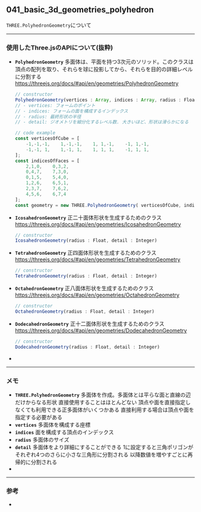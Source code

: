 ## 041_basic_3d_geometries_polyhedron

``THREE.PolyhedronGeometry``について

---
### 使用したThree.jsのAPIについて(抜粋)

- **``PolyhedronGeometry``**
  多面体は、平面を持つ3次元のソリッド。このクラスは頂点の配列を取り、それらを球に投影してから、それらを目的の詳細レベルに分割する
  https://threejs.org/docs/#api/en/geometries/PolyhedronGeometry

  ```javascript
  // constructor
  PolyhedronGeometry(vertices : Array, indices : Array, radius : Float, detail : Integer)
  // - vertices: フォームのポイント
  // - indices: フォームの面を構成するインデックス
  // - radius: 最終形状の半径
  // - detail: ジオメトリを細分化するレベル数. 大きいほど、形状は滑らかになる
  
  // code example
  const verticesOfCube = [
      -1,-1,-1,    1,-1,-1,    1, 1,-1,    -1, 1,-1,
      -1,-1, 1,    1,-1, 1,    1, 1, 1,    -1, 1, 1,
  ];
  const indicesOfFaces = [
      2,1,0,    0,3,2,
      0,4,7,    7,3,0,
      0,1,5,    5,4,0,
      1,2,6,    6,5,1,
      2,3,7,    7,6,2,
      4,5,6,    6,7,4
  ];
  const geometry = new THREE.PolyhedronGeometry( verticesOfCube, indicesOfFaces, 6, 2 );
  ```



- **``IcosahedronGeometry``**
  正二十面体形状を生成するためのクラス
  https://threejs.org/docs/#api/en/geometries/IcosahedronGeometry

  ```javascript
  // constructor
  IcosahedronGeometry(radius : Float, detail : Integer)
  ```



- **``TetrahedronGeometry``**
  正四面体形状を生成するためのクラス
  https://threejs.org/docs/#api/en/geometries/TetrahedronGeometry

  ```javascript
  // constructor
  TetrahedronGeometry(radius : Float, detail : Integer)
  ```



- **``OctahedronGeometry``**
  正八面体形状を生成するためのクラス
  https://threejs.org/docs/#api/en/geometries/OctahedronGeometry

  ```javascript
  // constructor
  OctahedronGeometry(radius : Float, detail : Integer)
  ```



- **``DodecahedronGeometry``**
  正十二面体形状を生成するためのクラス
  https://threejs.org/docs/#api/en/geometries/DodecahedronGeometry

  ```javascript
  // constructor
  DodecahedronGeometry(radius : Float, detail : Integer)
  ```



- 

---
### メモ

- **``THREE.PolyhedronGeometry``**
  多面体を作成。多面体とは平らな面と直線の辺だけからなる形状
  直接使用することはほとんどない
  頂点や面を直接指定しなくても利用できる正多面体がいくつかある
  直接利用する場合は頂点や面を指定する必要がある
- **``vertices``**
  多面体を構成する座標
- **``indices``**
  面を構成する頂点のインデックス
- **``radius``**
  多面体のサイズ
- **``detail``**
  多面体をより詳細にすることができる
  1に設定すると三角ポリゴンがそれぞれ4つのさらに小さな三角形に分割される
  以降数値を増やすごとに再帰的に分割される
- 

------

### 参考

- 
